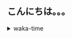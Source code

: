 ## こんにちは。。。

<p></p>

<details>
<summary>waka-time</summary>

<!--START_SECTION:waka-->
![Code Time](http://img.shields.io/badge/Code%20Time-52%20hrs%2013%20mins-blue)

**🐱 My GitHub Data** 

> 📦 260 Bytes Used in GitHub's Storage 
 > 
> 🏆 180 Contributions in the Year 2023
 > 
> 🚫 Not Opted to Hire
 > 
> 📜 4 Public Repositories 
 > 
> 🔑 1 Private Repositories 
 > 
**I'm a Night 🦉** 

```text
🌞 Morning                34 commits          ███░░░░░░░░░░░░░░░░░░░░░░   11.56 % 
🌆 Daytime                105 commits         █████████░░░░░░░░░░░░░░░░   35.71 % 
🌃 Evening                132 commits         ███████████░░░░░░░░░░░░░░   44.90 % 
🌙 Night                  23 commits          ██░░░░░░░░░░░░░░░░░░░░░░░   07.82 % 
```
📅 **I'm Most Productive on Wednesday** 

```text
Monday                   33 commits          ███░░░░░░░░░░░░░░░░░░░░░░   11.22 % 
Tuesday                  23 commits          ██░░░░░░░░░░░░░░░░░░░░░░░   07.82 % 
Wednesday                60 commits          █████░░░░░░░░░░░░░░░░░░░░   20.41 % 
Thursday                 36 commits          ███░░░░░░░░░░░░░░░░░░░░░░   12.24 % 
Friday                   59 commits          █████░░░░░░░░░░░░░░░░░░░░   20.07 % 
Saturday                 27 commits          ██░░░░░░░░░░░░░░░░░░░░░░░   09.18 % 
Sunday                   56 commits          █████░░░░░░░░░░░░░░░░░░░░   19.05 % 
```


📊 **This Week I Spent My Time On** 

```text
🕑︎ Time Zone: Asia/Tokyo

💬 Programming Languages: 
Go                       7 hrs 5 mins        ██████████░░░░░░░░░░░░░░░   39.41 % 
Markdown                 6 hrs 5 mins        ████████░░░░░░░░░░░░░░░░░   33.84 % 
YAML                     2 hrs 55 mins       ████░░░░░░░░░░░░░░░░░░░░░   16.26 % 
TypeScript               1 hr 3 mins         █░░░░░░░░░░░░░░░░░░░░░░░░   05.85 % 
JSON                     18 mins             ░░░░░░░░░░░░░░░░░░░░░░░░░   01.73 % 

🔥 Editors: 
VS Code                  17 hrs 59 mins      █████████████████████████   100.00 % 

💻 Operating System: 
Mac                      17 hrs 59 mins      █████████████████████████   100.00 % 
```

**I Mostly Code in Shell** 

```text
Shell                    1 repo              █████████████████████████   100.00 % 
```



**Timeline**

![Lines of Code chart](https://raw.githubusercontent.com/purapetino/purapetino/main/assets/bar_graph.png)


 Last Updated on 07/03/2023 15:17:11 UTC
<!--END_SECTION:waka-->

</details>
